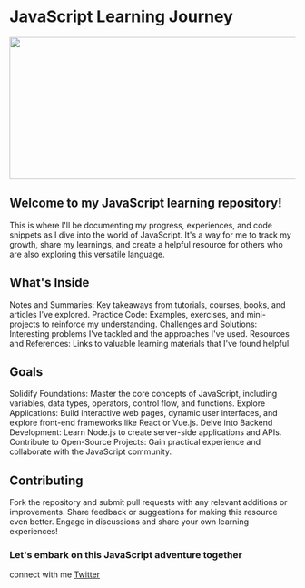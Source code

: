 # JavaScript Learning Journey

<img src="https://www.w3docs.com/uploads/media/default/0001/05/4482fe09d95a0be765154b9cefff5e07f7fc32ff.png" width="700" height="250">

## Welcome to my JavaScript learning repository!

This is where I'll be documenting my progress, experiences, and code snippets as I dive into the world of JavaScript. It's a way for me to track my growth, share my learnings, and create a helpful resource for others who are also exploring this versatile language.

## What's Inside

Notes and Summaries: Key takeaways from tutorials, courses, books, and articles I've explored.
Practice Code: Examples, exercises, and mini-projects to reinforce my understanding.
Challenges and Solutions: Interesting problems I've tackled and the approaches I've used.
Resources and References: Links to valuable learning materials that I've found helpful.

## Goals

Solidify Foundations: Master the core concepts of JavaScript, including variables, data types, operators, control flow, and functions.
Explore Applications: Build interactive web pages, dynamic user interfaces, and explore front-end frameworks like React or Vue.js.
Delve into Backend Development: Learn Node.js to create server-side applications and APIs.
Contribute to Open-Source Projects: Gain practical experience and collaborate with the JavaScript community.

## Contributing

Fork the repository and submit pull requests with any relevant additions or improvements.
Share feedback or suggestions for making this resource even better.
Engage in discussions and share your own learning experiences!

### Let's embark on this JavaScript adventure together

connect with me
[Twitter](https://twitter.com/utkarshumre_)
